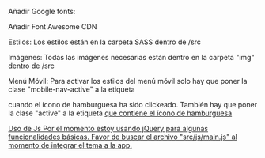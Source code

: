 
Añadir Google fonts:
<link href="https://fonts.googleapis.com/css?family=Montserrat:300,700,900" rel="stylesheet">

Añadir Font Awesome CDN
<script src="https://use.fontawesome.com/83870c468a.js"></script>

Estilos:
Los estilos están en la carpeta SASS dentro de /src

Imágenes:
Todas las imágenes necesarias están dentro en la carpeta "img" dentro de /src

Menú Móvil:
Para activar los estilos del menú móvil solo hay que poner la clase "mobile-nav-active" a la etiqueta <nav class="nav" role="menubar"> cuando el ícono de hamburguesa ha sido clickeado. También hay que poner la clase "active" a la etiqueta <a href="" class="nav-trigger active"> que contiene el ícono de hamburguesa

Uso de Js
Por el momento estoy usando jQuery para algunas funcionalidades básicas. Favor de buscar el archivo "src/js/main.js" al momento de integrar el tema a la app.
